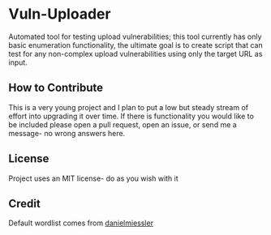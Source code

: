 # Vuln-Uploader

Automated tool for testing upload vulnerabilities; this tool currently has only basic enumeration functionality, the ultimate goal is to create script that can test for any non-complex upload vulnerabilities using only the target URL as input.  

## How to Contribute

This is a very young project and I plan to put a low but steady stream of effort into upgrading it over time.  If there is functionality you would like to be included please open a pull request, open an issue, or send me a message- no wrong answers here.  

## License

Project uses an MIT license- do as you wish with it

## Credit

Default wordlist comes from [danielmiessler](https://github.com/danielmiessler/SecLists/blob/master/Discovery/Web-Content/directory-list-2.3-medium.txt)

